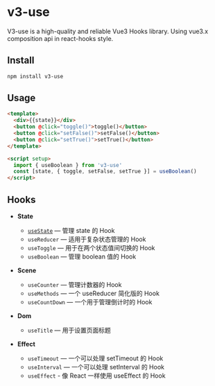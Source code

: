 # v3-use

V3-use is a high-quality and reliable Vue3 Hooks library. Using vue3.x composition api in react-hooks style.

## Install

```sh
npm install v3-use
```

## Usage

```html
<template>
  <div>{{state}}</div>
  <button @click="toggle()">toggle()</button>
  <button @click="setFalse()">setFalse()</button>
  <button @click="setTrue()">setTrue()</button>
</template>

<script setup>
  import { useBoolean } from 'v3-use'
  const [state, { toggle, setFalse, setTrue }] = useBoolean()
</script>
```

## Hooks

- **State**

  - [`useState`](./docs/useState.md) — 管理 state 的 Hook
  - `useReducer` — 适用于复杂状态管理的 Hook
  - `useToggle` — 用于在两个状态值间切换的 Hook
  - `useBoolean` — 管理 boolean 值的 Hook

- **Scene**

  - `useCounter` — 管理计数器的 Hook
  - `useMethods` — 一个 useReducer 简化版的 Hook
  - `useCountDown` — 一个用于管理倒计时的 Hook

- **Dom**

  - `useTitle` — 用于设置页面标题

- **Effect**
  - `useTimeout` — 一个可以处理 setTimeout 的 Hook
  - `useInterval` — 一个可以处理 setInterval 的 Hook
  - `useEffect` - 像 React 一样使用 useEffect 的 Hook
